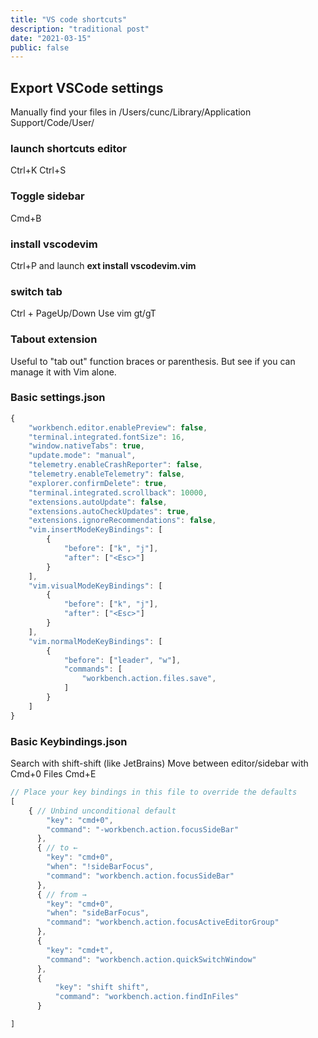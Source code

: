 ```yaml
---
title: "VS code shortcuts"
description: "traditional post"
date: "2021-03-15"
public: false
---
```


## Export VSCode settings
Manually find your files in /Users/cunc/Library/Application Support/Code/User/

### launch shortcuts editor
Ctrl+K Ctrl+S

### Toggle sidebar
Cmd+B

### install vscodevim
Ctrl+P and launch **ext install vscodevim.vim**

### switch tab
Ctrl + PageUp/Down
Use vim gt/gT

### Tabout extension
Useful to "tab out" function braces or parenthesis. But see if you can manage it with Vim alone.

### Basic settings.json
```js
{
    "workbench.editor.enablePreview": false,
    "terminal.integrated.fontSize": 16,
    "window.nativeTabs": true,
    "update.mode": "manual",
    "telemetry.enableCrashReporter": false,
    "telemetry.enableTelemetry": false,
    "explorer.confirmDelete": true,
    "terminal.integrated.scrollback": 10000,
    "extensions.autoUpdate": false,
    "extensions.autoCheckUpdates": true,
    "extensions.ignoreRecommendations": false,
    "vim.insertModeKeyBindings": [
        {
            "before": ["k", "j"],
            "after": ["<Esc>"]
        }
    ],
    "vim.visualModeKeyBindings": [
        {
            "before": ["k", "j"],
            "after": ["<Esc>"]
        }
    ],
    "vim.normalModeKeyBindings": [
        {
            "before": ["leader", "w"],
            "commands": [
                "workbench.action.files.save",
            ]
        }
    ]
}
```

### Basic Keybindings.json
Search with shift-shift (like JetBrains)
Move between editor/sidebar with Cmd+0
Files Cmd+E
```js
// Place your key bindings in this file to override the defaults
[
    { // Unbind unconditional default
        "key": "cmd+0",
        "command": "-workbench.action.focusSideBar"
      },
      { // to ←
        "key": "cmd+0",
        "when": "!sideBarFocus",
        "command": "workbench.action.focusSideBar"
      },
      { // from →
        "key": "cmd+0",
        "when": "sideBarFocus",
        "command": "workbench.action.focusActiveEditorGroup"
      },
      {
        "key": "cmd+t",
        "command": "workbench.action.quickSwitchWindow"
      },
      {
          "key": "shift shift",
          "command": "workbench.action.findInFiles"
      }

]
```
 
